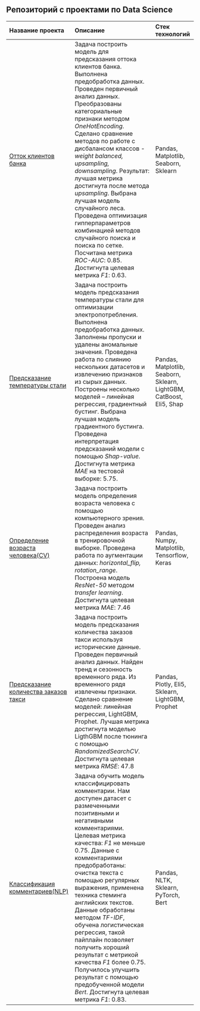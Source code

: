 ## Репозиторий с проектами по Data Science


| Название проекта | Описание | Стек технологий | 
| :---------------------- | :---------------------- | :---------------------- |
| [Отток клиентов банка](bank_churn) | Задача построить модель для предсказания оттока клиентов банка. Выполнена предобработка данных. Проведен первичный анализ данных. Преобразованы категориальные признаки методом *OneHotEncoding*. Сделано сравнение методов по работе с дисбалансом классов - *weight balanced, upsampling, downsampling*.  Результат: лучшая метрика достигнута после метода *upsampling*. Выбрана лучшая модель случайного леса. Проведена оптимизация гипперпараметров комбинацией методов случайного поиска и поиска по сетке. Посчитана метрика *ROC-AUC*: 0.85. Достигнута целевая метрика *F1*: 0.63. |  Pandas, Matplotlib, Seaborn, Sklearn |
| [Предсказание температуры стали](steel_temperature) | Задача построить модель предсказания температуры стали для оптимизации электропотребления. Выполнена предобработка данных. Заполнены пропуски и удалены аномальные значения. Проведена работа по слиянию нескольких датасетов и извлечению признаков из сырых данных. Построены несколько моделей – линейная регрессия, градиентный бустинг. Выбрана лучшая модель градиентного бустинга. Проведена интерпретация предсказаний модели с помощью *Shap-value*. Достигнута метрика *MAE* на тестовой выборке: 5.75. |  Pandas, Matplotlib, Seaborn, Sklearn, LightGBM, CatBoost, Eli5, Shap |
| [Определение возраста человека(CV)](face_age_define) | Задача построить модель определения возраста человека с помощью компьютерного зрения. Проведен анализ распределения возраста в тренировочной выборке. Проведена работа по аугментации данных: *horizontal_flip, rotation_range*. Построена модель *ResNet-50* методом *transfer learning*. Достигнута целевая метрика *MAE*: 7.46  |  Pandas, Numpy, Matplotlib, Tensorflow, Keras |
| [Предсказание количества заказов такси](taxi_timeseries) | Задача построить модель предсказания количества заказов такси используя исторические данные. Проведен первичный анализ данных. Найден тренд и сезонность временного ряда. Из временного рядя извлечены признаки. Сделано сравнение моделей: линейная регрессия, LightGBM, Prophet. Лучшая метрика достигнута моделью LigthGBM после тюнинга с помощью *RandomizedSearchCV*. Достигнута целевая метрика *RMSE*: 47.8  |  Pandas, Plotly, Eli5, Sklearn, LightGBM, Prophet |
| [Классификация комментариев(NLP)](toxic_comments) | Задача обучить модель классифицировать комментарии. Нам доступен датасет с размеченными позитивными и негативными комментариями. Целевая метрика качества: *F1* не меньше 0.75. Данные с комментариями предобработаны: очистка текста с помощью регулярных выражения, применена техника стеминга английских текстов. Данные обработаны методом *TF-IDF*, обучена логистическая регрессия, такой пайплайн позволяет получить хороший результат c метрикой качества *F1* более 0.75.  Получилось улучшить результат с помощью предобученной модели *Bert*. Достигнута целевая метрика *F1*: 0.83.  |  Pandas, NLTK, Sklearn, PyTorch, Bert |



